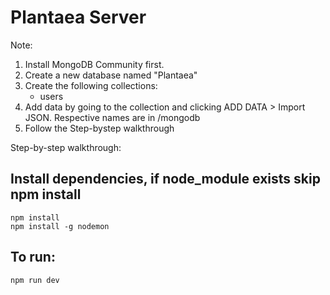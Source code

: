 # Plantaea Server

Note:
1. Install MongoDB Community first.
2. Create a new database named "Plantaea"
3. Create the following collections:
    - users
4. Add data by going to the collection and clicking ADD DATA > Import JSON. Respective names are in /mongodb
5. Follow the Step-bystep walkthrough

Step-by-step walkthrough:
## Install dependencies, if node_module exists skip npm install
```
npm install
npm install -g nodemon
```

## To run:
```
npm run dev
```